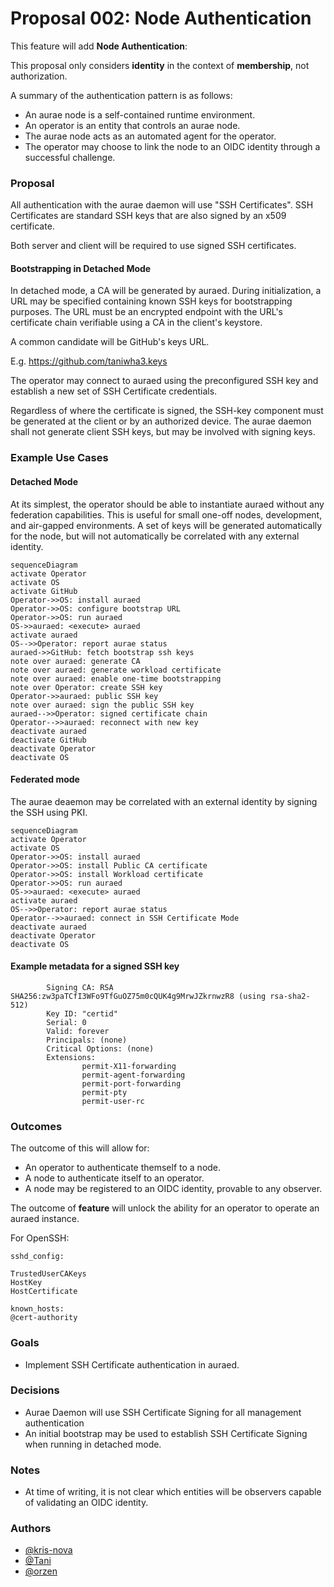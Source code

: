 # Proposal 002: Node Authentication

This feature will add **Node Authentication**:

This proposal only considers **identity** in the context of **membership**, not
authorization.

A summary of the authentication pattern is as follows:

* An aurae node is a self-contained runtime environment.
* An operator is an entity that controls an aurae node.
* The aurae node acts as an automated agent for the operator.
* The operator may choose to link the node to an OIDC identity through a
  successful challenge.

### Proposal
All authentication with the aurae daemon will use "SSH Certificates". SSH
Certificates are standard SSH keys that are also signed by an x509 certificate.

Both server and client will be required to use signed SSH certificates.

#### Bootstrapping in Detached Mode
In detached mode, a CA will be generated by auraed. During initialization, a
URL may be specified containing known SSH keys for bootstrapping purposes. The
URL must be an encrypted endpoint with the URL's certificate chain verifiable
using a CA in the client's keystore.

A common candidate will be GitHub's keys URL.

E.g. https://github.com/taniwha3.keys

The operator may connect to auraed using the preconfigured SSH key and
establish a new set of SSH Certificate credentials.

Regardless of where the certificate is signed, the SSH-key component must be
generated at the client or by an authorized device. The aurae daemon shall not
generate client SSH keys, but may be involved with signing keys.

### Example Use Cases

#### Detached Mode
At its simplest, the operator should be able to instantiate auraed without any
federation capabilities. This is useful for small one-off nodes, development,
and air-gapped environments. A set of keys will be generated automatically for
the node, but will not automatically be correlated with any external identity.

```mermaid
sequenceDiagram
activate Operator
activate OS
activate GitHub
Operator->>OS: install auraed
Operator->>OS: configure bootstrap URL
Operator->>OS: run auraed
OS->>auraed: <execute> auraed
activate auraed
OS-->>Operator: report aurae status
auraed->>GitHub: fetch bootstrap ssh keys
note over auraed: generate CA
note over auraed: generate workload certificate
note over auraed: enable one-time bootstrapping
note over Operator: create SSH key
Operator->>auraed: public SSH key
note over auraed: sign the public SSH key
auraed-->>Operator: signed certificate chain
Operator-->>auraed: reconnect with new key
deactivate auraed
deactivate GitHub
deactivate Operator
deactivate OS
```

#### Federated mode
The aurae deaemon may be correlated with an external identity by signing the
SSH using PKI.

```mermaid
sequenceDiagram
activate Operator
activate OS
Operator->>OS: install auraed
Operator->>OS: install Public CA certificate
Operator->>OS: install Workload certificate
Operator->>OS: run auraed
OS->>auraed: <execute> auraed
activate auraed
OS-->>Operator: report aurae status
Operator-->>auraed: connect in SSH Certificate Mode
deactivate auraed
deactivate Operator
deactivate OS
```



#### Example metadata for a signed SSH key

```
        Signing CA: RSA SHA256:zw3paTCfI3WFo9TfGuOZ75m0cQUK4g9MrwJZkrnwzR8 (using rsa-sha2-512)
        Key ID: "certid"
        Serial: 0
        Valid: forever
        Principals: (none)
        Critical Options: (none)
        Extensions:
                permit-X11-forwarding
                permit-agent-forwarding
                permit-port-forwarding
                permit-pty
                permit-user-rc
```

### Outcomes

The outcome of this will allow for:
* An operator to authenticate themself to a node.
* A node to authenticate itself to an operator.
* A node may be registered to an OIDC identity, provable to any observer.

The outcome of **feature** will unlock the ability for an operator to operate
an auraed instance.

For OpenSSH:
```
sshd_config:

TrustedUserCAKeys
HostKey
HostCertificate

known_hosts:
@cert-authority
```

### Goals

 - Implement SSH Certificate authentication in auraed.

### Decisions

 - Aurae Daemon will use SSH Certificate Signing for all management
   authentication
 - An initial bootstrap may be used to establish SSH Certificate Signing
   when running in detached mode.

### Notes

* At time of writing, it is not clear which entities
  will be observers capable of validating an OIDC identity.

### Authors

 - [@kris-nova](https://github.com/kris-nova)
 - [@Tani](https://github.com/taniwha3)
 - [@orzen](https://github.com/orzen)
